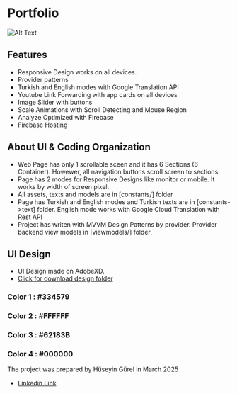 # Portfolio

![Alt Text](https://i.imgur.com/d7SNORo.png)

## Features

- Responsive Design works on all devices.
- Provider patterns
- Turkish and English modes with Google Translation API
- Youtube Link Forwarding with app cards on all devices
- Image Slider with buttons
- Scale Animations with Scroll Detecting and Mouse Region
- Analyze Optimized with Firebase
- Firebase Hosting

## About UI & Coding Organization

- Web Page has only 1 scrollable sceen and it has 6 Sections (6 Container). Howewer, all navigation buttons scroll screen to sections
- Page has 2 modes for Responsive Designs like monitor or mobile. It works by width of screen pixel.
- All assets, texts and models are in [constants/] folder
- Page has Turkish and English modes and Turkish texts are in [constants->text] folder. English mode works with Google Cloud Translation with Rest API
- Project has writen with MVVM Design Patterns by provider. Provider backend view models in [viewmodels/] folder.


## UI Design

- UI Design made on AdobeXD.
- [Click for download design folder](https://drive.google.com/drive/folders/1eiva1zIftjveTw9WW0-peintwuCePIZ5?usp=sharing)

### Color 1 : \#334579
### Color 2 : \#FFFFFF
### Color 3 : \#62183B
### Color 4 : \#000000




The project was prepared by Hüseyin Gürel in March 2025


- [Linkedin Link](https://www.linkedin.com/posts/h%C3%BCseyin-g%C3%BCrel-183a4a85_merhaba-daha-%C3%B6nce-baz%C4%B1-detaylar%C4%B1n%C4%B1-payla%C5%9Ft%C4%B1%C4%9F%C4%B1m-ugcPost-7284225316636495872-M4EQ?utm_source=share&utm_medium=member_desktop&rcm=ACoAABIhUHMBJm62tKjKSEAX2-GQTGIEiC1oe1w)

